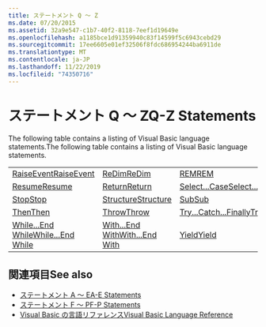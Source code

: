 ```yaml
---
title: ステートメント Q ～ Z
ms.date: 07/20/2015
ms.assetid: 32a9e547-c1b7-40f2-8118-7eef1d19649e
ms.openlocfilehash: a1185bce1d91359940c83f14599f5c6943cebd29
ms.sourcegitcommit: 17ee6605e01ef32506f8fdc686954244ba6911de
ms.translationtype: MT
ms.contentlocale: ja-JP
ms.lasthandoff: 11/22/2019
ms.locfileid: "74350716"
---
```

# <a name="q-z-statements"></a><span data-ttu-id="75459-102">ステートメント Q ～ Z</span><span class="sxs-lookup"><span data-stu-id="75459-102">Q-Z Statements</span></span>
<span data-ttu-id="75459-103">The following table contains a listing of Visual Basic language statements.</span><span class="sxs-lookup"><span data-stu-id="75459-103">The following table contains a listing of Visual Basic language statements.</span></span>  
  
|||||  
|---|---|---|---|  
|[<span data-ttu-id="75459-104">RaiseEvent</span><span class="sxs-lookup"><span data-stu-id="75459-104">RaiseEvent</span></span>](../../../visual-basic/language-reference/statements/raiseevent-statement.md)|[<span data-ttu-id="75459-105">ReDim</span><span class="sxs-lookup"><span data-stu-id="75459-105">ReDim</span></span>](../../../visual-basic/language-reference/statements/redim-statement.md)|[<span data-ttu-id="75459-106">REM</span><span class="sxs-lookup"><span data-stu-id="75459-106">REM</span></span>](../../../visual-basic/language-reference/statements/rem-statement.md)|[<span data-ttu-id="75459-107">RemoveHandler</span><span class="sxs-lookup"><span data-stu-id="75459-107">RemoveHandler</span></span>](../../../visual-basic/language-reference/statements/removehandler-statement.md)|  
|[<span data-ttu-id="75459-108">Resume</span><span class="sxs-lookup"><span data-stu-id="75459-108">Resume</span></span>](../../../visual-basic/language-reference/statements/resume-statement.md)|[<span data-ttu-id="75459-109">Return</span><span class="sxs-lookup"><span data-stu-id="75459-109">Return</span></span>](../../../visual-basic/language-reference/statements/return-statement.md)|[<span data-ttu-id="75459-110">Select...Case</span><span class="sxs-lookup"><span data-stu-id="75459-110">Select...Case</span></span>](../../../visual-basic/language-reference/statements/select-case-statement.md)|[<span data-ttu-id="75459-111">Set</span><span class="sxs-lookup"><span data-stu-id="75459-111">Set</span></span>](../../../visual-basic/language-reference/statements/set-statement.md)|  
|[<span data-ttu-id="75459-112">Stop</span><span class="sxs-lookup"><span data-stu-id="75459-112">Stop</span></span>](../../../visual-basic/language-reference/statements/stop-statement.md)|[<span data-ttu-id="75459-113">Structure</span><span class="sxs-lookup"><span data-stu-id="75459-113">Structure</span></span>](../../../visual-basic/language-reference/statements/structure-statement.md)|[<span data-ttu-id="75459-114">Sub</span><span class="sxs-lookup"><span data-stu-id="75459-114">Sub</span></span>](../../../visual-basic/language-reference/statements/sub-statement.md)|[<span data-ttu-id="75459-115">SyncLock</span><span class="sxs-lookup"><span data-stu-id="75459-115">SyncLock</span></span>](../../../visual-basic/language-reference/statements/synclock-statement.md)|  
|[<span data-ttu-id="75459-116">Then</span><span class="sxs-lookup"><span data-stu-id="75459-116">Then</span></span>](../../../visual-basic/language-reference/statements/then-statement.md)|[<span data-ttu-id="75459-117">Throw</span><span class="sxs-lookup"><span data-stu-id="75459-117">Throw</span></span>](../../../visual-basic/language-reference/statements/throw-statement.md)|[<span data-ttu-id="75459-118">Try...Catch...Finally</span><span class="sxs-lookup"><span data-stu-id="75459-118">Try...Catch...Finally</span></span>](../../../visual-basic/language-reference/statements/try-catch-finally-statement.md)|[<span data-ttu-id="75459-119">Using</span><span class="sxs-lookup"><span data-stu-id="75459-119">Using</span></span>](../../../visual-basic/language-reference/statements/using-statement.md)|  
|[<span data-ttu-id="75459-120">While...End While</span><span class="sxs-lookup"><span data-stu-id="75459-120">While...End While</span></span>](../../../visual-basic/language-reference/statements/while-end-while-statement.md)|[<span data-ttu-id="75459-121">With...End With</span><span class="sxs-lookup"><span data-stu-id="75459-121">With...End With</span></span>](../../../visual-basic/language-reference/statements/with-end-with-statement.md)|[<span data-ttu-id="75459-122">Yield</span><span class="sxs-lookup"><span data-stu-id="75459-122">Yield</span></span>](../../../visual-basic/language-reference/statements/yield-statement.md)||  
  
## <a name="see-also"></a><span data-ttu-id="75459-123">関連項目</span><span class="sxs-lookup"><span data-stu-id="75459-123">See also</span></span>

- [<span data-ttu-id="75459-124">ステートメント A ～ E</span><span class="sxs-lookup"><span data-stu-id="75459-124">A-E Statements</span></span>](../../../visual-basic/language-reference/statements/a-e-statements.md)
- [<span data-ttu-id="75459-125">ステートメント F ～ P</span><span class="sxs-lookup"><span data-stu-id="75459-125">F-P Statements</span></span>](../../../visual-basic/language-reference/statements/f-p-statements.md)
- [<span data-ttu-id="75459-126">Visual Basic の言語リファレンス</span><span class="sxs-lookup"><span data-stu-id="75459-126">Visual Basic Language Reference</span></span>](../../../visual-basic/language-reference/index.md)
